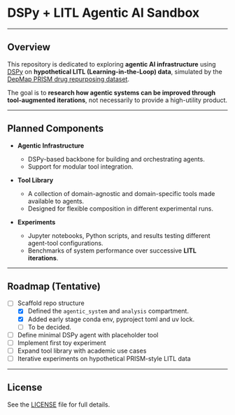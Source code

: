 # DSPy + LITL Agentic AI Sandbox


---

## Overview

This repository is dedicated to exploring **agentic AI infrastructure** using [DSPy](https://github.com/stanfordnlp/dspy) on **hypothetical LITL (Learning-in-the-Loop) data**, simulated by the [DepMap PRISM drug repurposing dataset](https://depmap.org/portal/prism/).

The goal is to **research how agentic systems can be improved through tool-augmented iterations**, not necessarily to provide a high-utility product.

---

## Planned Components

- **Agentic Infrastructure**  
  - DSPy-based backbone for building and orchestrating agents.  
  - Support for modular tool integration.  

- **Tool Library**  
  - A collection of domain-agnostic and domain-specific tools made available to agents.  
  - Designed for flexible composition in different experimental runs.  

- **Experiments**  
  - Jupyter notebooks, Python scripts, and results testing different agent-tool configurations.  
  - Benchmarks of system performance over successive **LITL iterations**.  

---

## Roadmap (Tentative)

- [ ] Scaffold repo structure  
  - [x] Defined the `agentic_system` and `analysis` compartment.
  - [x] Added early stage conda env, pyproject toml and uv lock.
  - [ ] To be decided.
- [ ] Define minimal DSPy agent with placeholder tool  
- [ ] Implement first toy experiment  
- [ ] Expand tool library with academic use cases  
- [ ] Iterative experiments on hypothetical PRISM-style LITL data  

---

## License

See the [LICENSE](LICENSE) file for full details.
